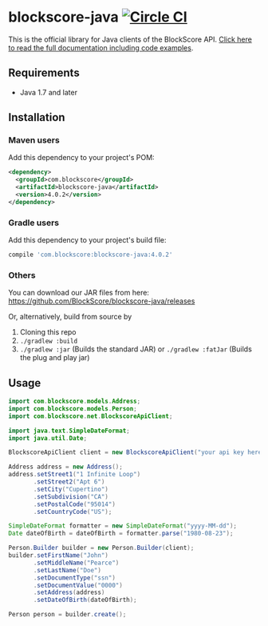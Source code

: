 # blockscore-java [![Circle CI](https://circleci.com/gh/BlockScore/blockscore-java.svg?style=shield)](https://circleci.com/gh/BlockScore/blockscore-java)

This is the official library for Java clients of the BlockScore API. [Click here to read the full documentation including code examples](http://docs.blockscore.com/v4.0/java/).

## Requirements

- Java 1.7 and later

## Installation

### Maven users

Add this dependency to your project's POM:

```xml
<dependency>
  <groupId>com.blockscore</groupId>
  <artifactId>blockscore-java</artifactId>
  <version>4.0.2</version>
</dependency>
```

### Gradle users

Add this dependency to your project's build file:

```groovy
compile 'com.blockscore:blockscore-java:4.0.2'
```

### Others

You can download our JAR files from here: https://github.com/BlockScore/blockscore-java/releases

Or, alternatively, build from source by
1. Cloning this repo
2. `./gradlew :build`
3. `./gradlew :jar` (Builds the standard JAR) or `./gradlew :fatJar` (Builds the plug and play jar)

## Usage

```java
import com.blockscore.models.Address;
import com.blockscore.models.Person;
import com.blockscore.net.BlockscoreApiClient;

import java.text.SimpleDateFormat;
import java.util.Date;

BlockscoreApiClient client = new BlockscoreApiClient("your api key here");

Address address = new Address();
address.setStreet1("1 Infinite Loop")
       .setStreet2("Apt 6")
       .setCity("Cupertino")
       .setSubdivision("CA")
       .setPostalCode("95014")
       .setCountryCode("US");

SimpleDateFormat formatter = new SimpleDateFormat("yyyy-MM-dd");
Date dateOfBirth = dateOfBirth = formatter.parse("1980-08-23");

Person.Builder builder = new Person.Builder(client);
builder.setFirstName("John")
       .setMiddleName("Pearce")
       .setLastName("Doe")
       .setDocumentType("ssn")
       .setDocumentValue("0000")
       .setAddress(address)
       .setDateOfBirth(dateOfBirth);

Person person = builder.create();
```
